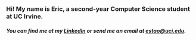 
### Hi! My name is Eric, a second-year Computer Science student at UC Irvine.

##### You can find me at my [LinkedIn](https://www.linkedin.com/in/eric-tao1/) or send me an email at estao@uci.edu.
<!--
**estao1/estao1** is a ✨ _special_ ✨ repository because its `README.md` (this file) appears on your GitHub profile.

Here are some ideas to get you started:

- 🔭 I’m currently working on ...
- 🌱 I’m currently learning ...
- 👯 I’m looking to collaborate on ...
- 🤔 I’m looking for help with ...
- 💬 Ask me about ...
- 📫 How to reach me: ...
- 😄 Pronouns: ...
- ⚡ Fun fact: ...
-->
